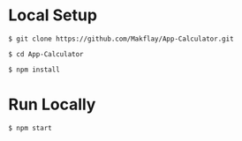 # Local Setup

`$ git clone https://github.com/Makflay/App-Calculator.git`

`$ cd App-Calculator`

`$ npm install`

# Run Locally

`$ npm start`
